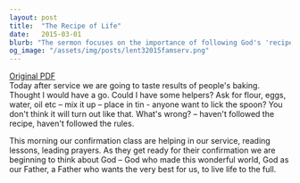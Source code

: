 ```yaml
---
layout: post
title:  "The Recipe of Life"
date:   2015-03-01
blurb: "The sermon focuses on the importance of following God's 'recipe' for life. It uses the analogy of baking a cake, emphasizing that just as a cake requires the right ingredients and instructions, so does a fulfilling life require adherence to God's teachings. The sermon was part of a service involving a confirmation class, who are preparing to affirm their faith."
og_image: "/assets/img/posts/lent32015famserv.png"
---
```

[Original PDF](/assets/pdf/lent32015famserv.pdf)    
Today after service we are going to taste results of people's baking. Thought I would have a go. Could I have some helpers? Ask for flour, eggs, water, oil etc – mix it up – place in tin - anyone want to lick the spoon? You don't think it will turn out like that. What's wrong? – haven't followed the recipe, haven't followed the rules.

This morning our confirmation class are helping in our service, reading lessons, leading prayers. As they get ready for their confirmation we are beginning to think about God – God who made this wonderful world, God as our Father, a Father who wants the very best for us, to live life to the full.
